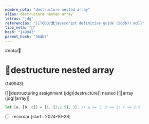 ```yaml
---
nombre_nota: "destructure nested array"
alias: destructure nested array
letras: "jdg"
referencias: "[[TODO/🏛️javascript definitive guide (56db7).md]]"
tipo_nota: "📑"
hash: "149943"
parent_hash: "56db7"
---
```


#nota/📑

# 📑destructure nested array
<div class="hash">(149943)</div>



[[📑destructuring assignment (jdg)|destructure]] nested [[📑array (jdg)|array]]

```javascript
let [a, [b, c]] = [1, [2,2.5], 3]; // a == 1; b == 2; c == 2.5
```
- [ ] recordar  [start:: 2024-10-28]
